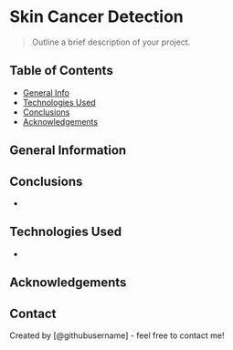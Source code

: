 
# Skin Cancer Detection
> Outline a brief description of your project.

## Table of Contents
* [General Info](#general-information)
* [Technologies Used](#technologies-used)
* [Conclusions](#conclusions)
* [Acknowledgements](#acknowledgements)

## General Information


## Conclusions
- 

## Technologies Used
- 

## Acknowledgements


## Contact
Created by [@githubusername] - feel free to contact me!
